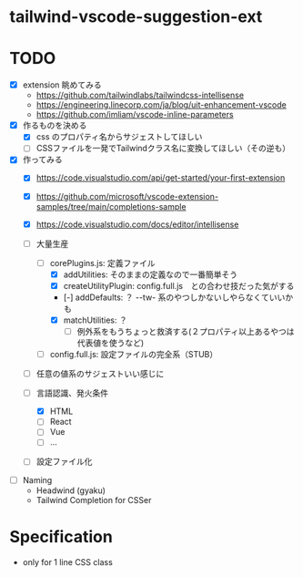 # tailwind-vscode-suggestion-ext



# TODO

- [x] extension 眺めてみる
    - https://github.com/tailwindlabs/tailwindcss-intellisense
    - https://engineering.linecorp.com/ja/blog/uit-enhancement-vscode
    - https://github.com/imliam/vscode-inline-parameters
- [x] 作るものを決める
    - [x] css のプロパティ名からサジェストしてほしい
    - [ ] CSSファイルを一発でTailwindクラス名に変換してほしい（その逆も）
- [x] 作ってみる
    - [x] https://code.visualstudio.com/api/get-started/your-first-extension
    - [x] https://github.com/microsoft/vscode-extension-samples/tree/main/completions-sample
    - [x] https://code.visualstudio.com/docs/editor/intellisense
    - [ ] 大量生産
        - [ ] corePlugins.js: 定義ファイル
            - [x] addUtilities: そのままの定義なので一番簡単そう
            - [x] createUtilityPlugin: config.full.js　との合わせ技だった気がする
            - [-] addDefaults: ？ --tw- 系のやつしかないしやらなくていいかも
            - [x] matchUtilities: ？
              - [ ] 例外系をもうちょっと救済する(２プロパティ以上あるやつは代表値を使うなど)
        - [ ] config.full.js: 設定ファイルの完全系（STUB）
    - [ ] 任意の値系のサジェストいい感じに
    - [ ] 言語認識、発火条件
      - [x] HTML
      - [ ] React
      - [ ] Vue
      - [ ] ...
    - [ ] 設定ファイル化


- [ ] Naming
  - Headwind (gyaku)
  - Tailwind Completion for CSSer



# Specification

- only for 1 line CSS class
